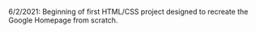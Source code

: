 6/2/2021: Beginning of first HTML/CSS project designed to recreate the Google Homepage from scratch.
